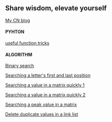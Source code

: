 ## Share wisdom, elevate yourself
[My CN blog](https://blog.csdn.net/ghostyusheng)

#### PYHTON
[useful function tricks](./tricks/py_func_tricks)

#### ALGORITHM
[Binary search](./algorithm/string/binary_search.md)

[Searching a letter's first and last position](./algorithm/string/search_first_last_letter.md)

[Searching a value in a matrix quickly 1](./algorithm/matrix/quick_search_exist.md)

[Searching a value in a matrix quickly 2](./algorithm/matrix/quick_search_exist2.md)

[Searching a peak value in a matrix](./algorithm/matrix/quick_search_peak.md)

[Delete duplicate values in a link list](./algorithm/list/delete_duplicate.md)

<script src="https://utteranc.es/client.js"
        repo="[ENTER REPO HERE]"
        issue-term="pathname"
        theme="github-dark"
        crossorigin="anonymous"
        async>
</script>
